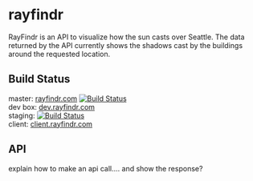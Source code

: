 # rayfindr
RayFindr is an API to visualize how the sun casts over Seattle. The data returned by the API currently shows the shadows cast by the buildings around the requested location.

## Build Status
master: [rayfindr.com](http://rayfindr.com) [![Build Status](https://travis-ci.org/wilson0xb4/rayfindr.svg?branch=master)](https://travis-ci.org/wilson0xb4/rayfindr)  
dev box: [dev.rayfindr.com](http://dev.rayfindr.com)  
staging: [![Build Status](https://travis-ci.org/wilson0xb4/rayfindr.svg?branch=staging)](https://travis-ci.org/wilson0xb4/rayfindr)  
client: [client.rayfindr.com](http://client.rayfindr.com)

## API
explain how to make an api call....
and show the response?
